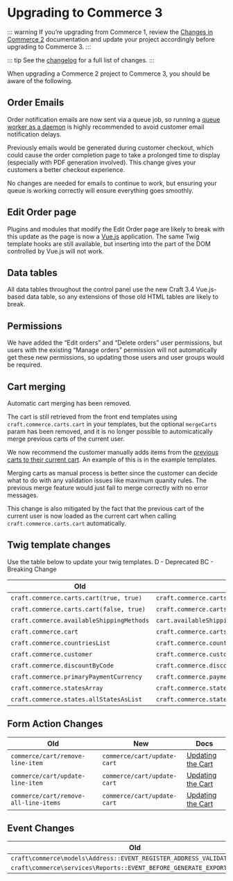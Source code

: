 # Upgrading to Commerce 3

::: warning
If you’re upgrading from Commerce 1, review the [Changes in Commerce 2](https://docs.craftcms.com/commerce/v2/changes-in-commerce-2.html) documentation and update your project accordingly before upgrading to Commerce 3.
:::

::: tip
See the [changelog](https://github.com/craftcms/commerce/blob/master/CHANGELOG.md#300---2020-01-28) for a full list of changes.
:::

When upgrading a Commerce 2 project to Commerce 3, you should be aware of the following.

## Order Emails

Order notification emails are now sent via a queue job, so running a [queue worker as a daemon](https://nystudio107.com/blog/robust-queue-job-handling-in-craft-cms) is highly recommended to avoid customer email notification delays.

Previously emails would be generated during customer checkout, which could cause the order completion page to take a prolonged time to display (especially with PDF generation involved). This change gives your customers a better checkout experience.

No changes are needed for emails to continue to work, but ensuring your queue is working correctly will ensure everything goes smoothly.


## Edit Order page

Plugins and modules that modify the Edit Order page are likely to break with this update as the page is now a [Vue.js](https://vuejs.org/) application. 
The same Twig template hooks are still available, but inserting into the part of the DOM controlled by Vue.js will not work.


## Data tables

All data tables throughout the control panel use the new Craft 3.4 Vue.js-based data table, so any extensions of those old HTML tables are likely to break.


## Permissions

We have added the “Edit orders” and “Delete orders” user permissions, but users with the existing “Manage orders” permission will not automatically get these new permissions, so updating those users and user groups would be required.


## Cart merging

Automatic cart merging has been removed.

The cart is still retrieved from the front end templates using `craft.commerce.carts.cart` in your templates, but the optional `mergeCarts` param has been removed, and it is no longer possible to automicatically merge previous carts of the current user. 

We now recommend the customer manually adds items from the [previous carts to their current cart](adding-to-and-updating-the-cart.md#restoring-previous-cart-contents). An example of this is in the example templates.

Merging carts as manual process is better since the customer can decide what to do with any validation issues like maximum quanity rules. The previous merge feature would just fail to merge correctly with no error messages. 

This change is also mitigated by the fact that the previous cart of the current user is now loaded as the current cart when calling `craft.commerce.carts.cart` automatically.

## Twig template changes

Use the table below to update your twig templates.
D - Deprecated
BC - Breaking Change

| Old                                       | New                                                                 | Change |
| ----------------------------------------- | ------------------------------------------------------------------- | ------ |
| `craft.commerce.carts.cart(true, true)`   | `craft.commerce.carts.cart(true)`                                   | BC     |
| `craft.commerce.carts.cart(false, true)`  | `craft.commerce.carts.cart(false)`                                  | BC     |
| `craft.commerce.availableShippingMethods` | `cart.availableShippingMethod`                                      | BC     |
| `craft.commerce.cart`                     | `craft.commerce.carts.cart`                                         | BC     |
| `craft.commerce.countriesList`            | `craft.commerce.countries.allCountriesAsList`                       | BC     |
| `craft.commerce.customer`                 | `craft.commerce.customers.customer`                                 | BC     |
| `craft.commerce.discountByCode`           | `craft.commerce.discounts.discountByCode`                           | BC     |
| `craft.commerce.primaryPaymentCurrency`   | `craft.commerce.paymentCurrencies.primaryPaymentCurrency`           | BC     |
| `craft.commerce.statesArray`              | `craft.commerce.states.allStatesAsList`                             | BC     |
| `craft.commerce.states.allStatesAsList`          | `craft.commerce.states.getAllEnabledStatesAsListGroupedByCountryId` | BC     |

## Form Action Changes

| Old                                    | New                         | Docs                                                                        |
| -------------------------------------- | --------------------------- | --------------------------------------------------------------------------- |
| `commerce/cart/remove-line-item`       | `commerce/cart/update-cart` | [Updating the Cart](adding-to-and-updating-the-cart.md#updating-line-items) |
| `commerce/cart/update-line-item`       | `commerce/cart/update-cart` | [Updating the Cart](adding-to-and-updating-the-cart.md#updating-line-items) |
| `commerce/cart/remove-all-line-items`  | `commerce/cart/update-cart` | [Updating the Cart](adding-to-and-updating-the-cart.md#updating-line-items) |

## Event Changes

| Old                                                          | New                                                        |
| ------------------------------------------------------------ | ---------------------------------------------------------- |
| `craft\commerce\models\Address::EVENT_REGISTER_ADDRESS_VALIDATION_RULES` | `craft\base\Model::EVENT_DEFINE_RULES`         |
| `craft\commerce\services\Reports::EVENT_BEFORE_GENERATE_EXPORT` | `craft\base\Element::EVENT_REGISTER_EXPORTERS`          |

